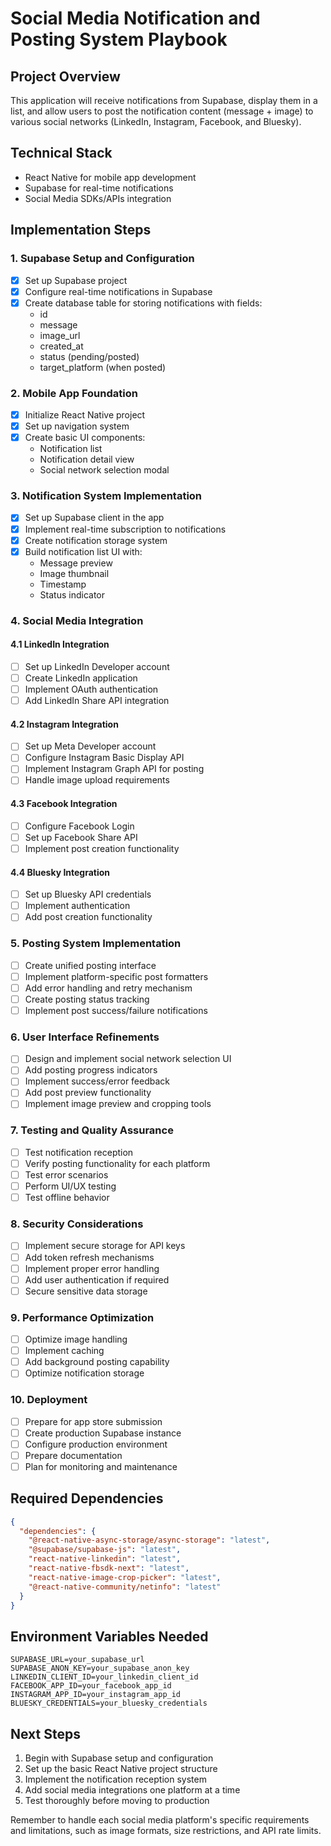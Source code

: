# Social Media Notification and Posting System Playbook

## Project Overview
This application will receive notifications from Supabase, display them in a list, and allow users to post the notification content (message + image) to various social networks (LinkedIn, Instagram, Facebook, and Bluesky).

## Technical Stack
- React Native for mobile app development
- Supabase for real-time notifications
- Social Media SDKs/APIs integration

## Implementation Steps

### 1. Supabase Setup and Configuration
- [X] Set up Supabase project
- [X] Configure real-time notifications in Supabase
- [X] Create database table for storing notifications with fields:
  - id
  - message
  - image_url
  - created_at
  - status (pending/posted)
  - target_platform (when posted)

### 2. Mobile App Foundation
- [X] Initialize React Native project
- [X] Set up navigation system
- [X] Create basic UI components:
  - Notification list
  - Notification detail view
  - Social network selection modal

### 3. Notification System Implementation
- [X] Set up Supabase client in the app
- [X] Implement real-time subscription to notifications
- [X] Create notification storage system
- [X] Build notification list UI with:
  - Message preview
  - Image thumbnail
  - Timestamp
  - Status indicator

### 4. Social Media Integration

#### 4.1 LinkedIn Integration
- [ ] Set up LinkedIn Developer account
- [ ] Create LinkedIn application
- [ ] Implement OAuth authentication
- [ ] Add LinkedIn Share API integration

#### 4.2 Instagram Integration
- [ ] Set up Meta Developer account
- [ ] Configure Instagram Basic Display API
- [ ] Implement Instagram Graph API for posting
- [ ] Handle image upload requirements

#### 4.3 Facebook Integration
- [ ] Configure Facebook Login
- [ ] Set up Facebook Share API
- [ ] Implement post creation functionality

#### 4.4 Bluesky Integration
- [ ] Set up Bluesky API credentials
- [ ] Implement authentication
- [ ] Add post creation functionality

### 5. Posting System Implementation
- [ ] Create unified posting interface
- [ ] Implement platform-specific post formatters
- [ ] Add error handling and retry mechanism
- [ ] Create posting status tracking
- [ ] Implement post success/failure notifications

### 6. User Interface Refinements
- [ ] Design and implement social network selection UI
- [ ] Add posting progress indicators
- [ ] Implement success/error feedback
- [ ] Add post preview functionality
- [ ] Implement image preview and cropping tools

### 7. Testing and Quality Assurance
- [ ] Test notification reception
- [ ] Verify posting functionality for each platform
- [ ] Test error scenarios
- [ ] Perform UI/UX testing
- [ ] Test offline behavior

### 8. Security Considerations
- [ ] Implement secure storage for API keys
- [ ] Add token refresh mechanisms
- [ ] Implement proper error handling
- [ ] Add user authentication if required
- [ ] Secure sensitive data storage

### 9. Performance Optimization
- [ ] Optimize image handling
- [ ] Implement caching
- [ ] Add background posting capability
- [ ] Optimize notification storage

### 10. Deployment
- [ ] Prepare for app store submission
- [ ] Create production Supabase instance
- [ ] Configure production environment
- [ ] Prepare documentation
- [ ] Plan for monitoring and maintenance

## Required Dependencies
```json
{
  "dependencies": {
    "@react-native-async-storage/async-storage": "latest",
    "@supabase/supabase-js": "latest",
    "react-native-linkedin": "latest",
    "react-native-fbsdk-next": "latest",
    "react-native-image-crop-picker": "latest",
    "@react-native-community/netinfo": "latest"
  }
}
```

## Environment Variables Needed
```
SUPABASE_URL=your_supabase_url
SUPABASE_ANON_KEY=your_supabase_anon_key
LINKEDIN_CLIENT_ID=your_linkedin_client_id
FACEBOOK_APP_ID=your_facebook_app_id
INSTAGRAM_APP_ID=your_instagram_app_id
BLUESKY_CREDENTIALS=your_bluesky_credentials
```

## Next Steps
1. Begin with Supabase setup and configuration
2. Set up the basic React Native project structure
3. Implement the notification reception system
4. Add social media integrations one platform at a time
5. Test thoroughly before moving to production

Remember to handle each social media platform's specific requirements and limitations, such as image formats, size restrictions, and API rate limits.
